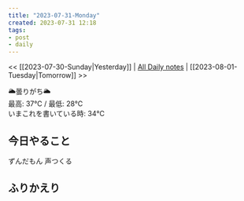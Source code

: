 ```yaml
---
title: "2023-07-31-Monday"
created: 2023-07-31 12:18
tags:
- post
- daily
---
```


<< [[2023-07-30-Sunday|Yesterday]] | [All Daily notes](/tags/daily) | [[2023-08-01-Tuesday|Tomorrow]] >>

🌥️曇りがち🌥️  
最高: 37℃ / 最低: 28℃  
いまこれを書いている時: 34℃

## 今日やること

ずんだもん
声つくる

## ふりかえり